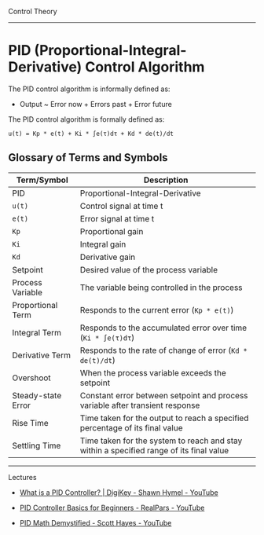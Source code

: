 Control Theory

- - - -

# PID (Proportional-Integral-Derivative) Control Algorithm

The PID control algorithm is informally defined as:

 * Output ~ Error now + Errors past + Error future

The PID control algorithm is formally defined as:

```
u(t) = Kp * e(t) + Ki * ∫e(τ)dτ + Kd * de(t)/dt
```

## Glossary of Terms and Symbols

| Term/Symbol | Description |
|-------------|-------------|
| PID | Proportional-Integral-Derivative |
| `u(t)` | Control signal at time t |
| `e(t)` | Error signal at time t |
| `Kp` | Proportional gain |
| `Ki` | Integral gain |
| `Kd` | Derivative gain |
| Setpoint | Desired value of the process variable |
| Process Variable | The variable being controlled in the process |
| Proportional Term | Responds to the current error (`Kp * e(t)`) |
| Integral Term | Responds to the accumulated error over time (`Ki * ∫e(τ)dτ`) |
| Derivative Term | Responds to the rate of change of error (`Kd * de(t)/dt`) |
| Overshoot | When the process variable exceeds the setpoint |
| Steady-state Error | Constant error between setpoint and process variable after transient response |
| Rise Time | Time taken for the output to reach a specified percentage of its final value |
| Settling Time | Time taken for the system to reach and stay within a specified range of its final value |

- - - -
Lectures

* [What is a PID Controller? | DigiKey - Shawn Hymel - YouTube](https://youtu.be/tFVAaUcOm4I?si=Z2U_stCSXwVZDC8v)

* [PID Controller Basics for Beginners - RealPars - YouTube](https://youtube.com/playlist?list=PLln3BHg93SQ_Ejn6godXbxromegXSMYOl&si=V3rPZRMiMtk2jlkb)

* [PID Math Demystified - Scott Hayes - YouTube](https://youtu.be/JEpWlTl95Tw?si=-HeIVarZ4614TvjI)
